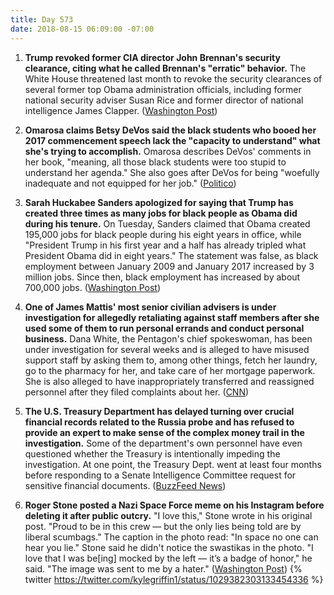 ```yaml
---
title: Day 573
date: 2018-08-15 06:09:00 -07:00
---
```


1. **Trump revoked former CIA director John Brennan's security clearance, citing what he called Brennan's "erratic" behavior.** The White House threatened last month to revoke the security clearances of several former top Obama administration officials, including former national security adviser Susan Rice and former director of national intelligence James Clapper. ([Washington Post](https://www.nytimes.com/2018/08/15/us/politics/john-brennan-security-clearance.html))

2. **Omarosa claims Betsy DeVos said the black students who booed her 2017 commencement speech lack the "capacity to understand" what she's trying to accomplish.** Omarosa describes DeVos' comments in her book, "meaning, all those black students were too stupid to understand her agenda." She also goes after DeVos for being "woefully inadequate and not equipped for her job." ([Politico](https://www.politico.com/story/2018/08/14/omarosa-devos-black-college-students-777522))

3. **Sarah Huckabee Sanders apologized for saying that Trump has created three times as many jobs for black people as Obama did during his tenure.** On Tuesday, Sanders claimed that Obama created 195,000 jobs for black people during his eight years in office, while "President Trump in his first year and a half has already tripled what President Obama did in eight years." The statement was false, as black employment between January 2009 and January 2017 increased by 3 million jobs. Since then, black employment has increased by about 700,000 jobs. ([Washington Post](https://www.washingtonpost.com/business/2018/08/15/white-house-economists-apologize-after-huckabee-sanders-false-statement-about-black-employment-under-trump/?utm_term=.8ebde0092d9c))

4. **One of James Mattis' most senior civilian advisers is under investigation for allegedly retaliating against staff members after she used some of them to run personal errands and conduct personal business.** Dana White, the Pentagon's chief spokeswoman, has been under investigation for several weeks and is alleged to have misused support staff by asking them to, among other things, fetch her laundry, go to the pharmacy for her, and take care of her mortgage paperwork. She is also alleged to have inappropriately transferred and reassigned personnel after they filed complaints about her. ([CNN](https://www.cnn.com/2018/08/14/politics/pentagon-white-spox-probe/index.html))

5. **The U.S. Treasury Department has delayed turning over crucial financial records related to the Russia probe and has refused to provide an expert to make sense of the complex money trail in the investigation.** Some of the department's own personnel have even questioned whether the Treasury is intentionally impeding the investigation. At one point, the Treasury Dept. went at least four months before responding to a Senate Intelligence Committee request for sensitive financial documents. ([BuzzFeed News](https://www.buzzfeednews.com/article/emmaloop/senate-intel-wants-to-follow-the-money-in-the-russia-probe))

6. **Roger Stone posted a Nazi Space Force meme on his Instagram before deleting it after public outcry.** "I love this," Stone wrote in his original post. "Proud to be in this crew — but the only lies being told are by liberal scumbags." The caption in the photo read: "In space no one can hear you lie." Stone said he didn't notice the swastikas in the photo. "I love that I was be\[ing\] mocked by the left — it’s a badge of honor," he said. "The image was sent to me by a hater." ([Washington Post](https://www.washingtonpost.com/news/politics/wp/2018/08/14/roger-stone-posts-then-deletes-nazi-space-force-meme-he-says-he-didnt-notice-the-swastikas/?__twitter_impression=true&__twitter_impression=true&__twitter_impression=true&__twitter_impression=true&noredirect=on&utm_source=reddit.com&utm_term=.3f9d1fd5baa1))
   {% twitter https://twitter.com/kylegriffin1/status/1029382303133454336 %}